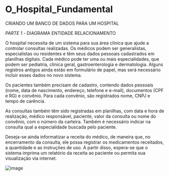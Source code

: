 # O_Hospital_Fundamental

CRIANDO UM BANCO DE DADOS PARA UM HOSPITAL

  *PARTE 1* - DIAGRAMA ENTIDADE RELACIONAMENTO

O hospital necessita de um sistema para sua área clínica que ajude a controlar consultas realizadas. Os médicos podem ser generalistas, especialistas ou residentes e têm seus dados pessoais cadastrados em planilhas digitais. Cada médico pode ter uma ou mais especialidades, que podem ser pediatria, clínica geral, gastroenterologia e dermatologia. Alguns registros antigos ainda estão em formulário de papel, mas será necessário incluir esses dados no novo sistema.

Os pacientes também precisam de cadastro, contendo dados pessoais (nome, data de nascimento, endereço, telefone e e-mail), documentos (CPF e RG) e convênio. Para cada convênio, são registrados nome, CNPJ e tempo de carência.

As consultas também têm sido registradas em planilhas, com data e hora de realização, médico responsável, paciente, valor da consulta ou nome do convênio, com o número da carteira. Também é necessário indicar na consulta qual a especialidade buscada pelo paciente.

Deseja-se ainda informatizar a receita do médico, de maneira que, no encerramento da consulta, ele possa registrar os medicamentos receitados, a quantidade e as instruções de uso. A partir disso, espera-se que o sistema imprima um relatório da receita ao paciente ou permita sua visualização via internet.

![image](https://github.com/VictorGoncalves27/O_Hospital_Fundamental/assets/142261805/da7073aa-08fb-42bb-995c-91c299fc40ad)

